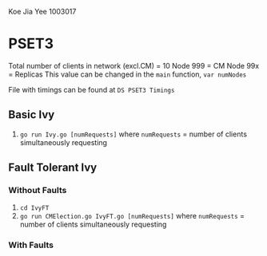 Koe Jia Yee 1003017

# PSET3
Total number of clients in network (excl.CM) = 10
Node 999 = CM
Node 99x = Replicas
This value can be changed in the `main` function, `var numNodes`

File with timings can be found at `DS PSET3 Timings`

## Basic Ivy
1. `go run Ivy.go [numRequests]` where `numRequests` = number of clients simultaneously requesting

## Fault Tolerant Ivy 
### Without Faults
1. `cd IvyFT`
2. `go run CMElection.go IvyFT.go [numRequests]` where `numRequests` = number of clients simultaneously requesting 

### With Faults


